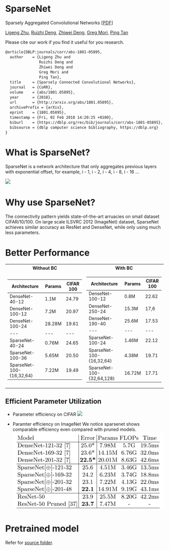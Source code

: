 # SparseNet
Sparsely Aggregated Convolutional Networks [[PDF](https://arxiv.org/abs/1801.05895)]

[Ligeng Zhu](https://lzhu.me), [Ruizhi Deng](http://www.sfu.ca/~ruizhid/), [Zhiwei Deng](http://www.sfu.ca/~zhiweid/), [Greg Mori](http://www.cs.sfu.ca/~mori/), [Ping Tan](https://www.cs.sfu.ca/~pingtan/)

Please cite our work if you find it useful for you research. 
```
@article{DBLP:journals/corr/abs-1801-05895,
  author    = {Ligeng Zhu and
               Ruizhi Deng and
               Zhiwei Deng and
               Greg Mori and
               Ping Tan},
  title     = {Sparsely Connected Convolutional Networks},
  journal   = {CoRR},
  volume    = {abs/1801.05895},
  year      = {2018},
  url       = {http://arxiv.org/abs/1801.05895},
  archivePrefix = {arXiv},
  eprint    = {1801.05895},
  timestamp = {Fri, 02 Feb 2018 14:20:25 +0100},
  biburl    = {https://dblp.org/rec/bib/journals/corr/abs-1801-05895},
  bibsource = {dblp computer science bibliography, https://dblp.org}
}
```

# What is SparseNet?
SparseNet is a  network architecture that only aggregates previous layers with exponential offset, for example, i - 1, i - 2, i - 4, i - 8, i - 16 ... 

![](images/dense_and_sparse.png)

# Why use SparseNet?
The connectivity pattern yields state-of-the-art arruacies on small dataset CIFAR/10/100. On large scale ILSVRC 2012 (ImageNet) dataset, SparseNet achieves similar accuracy as ResNet and DenseNet, while only using much less parameters. 

# Better Performance

<table>
<tr><th> Without BC </th><th> With BC </th></tr>
<tr><td>

Architecture | Params | CIFAR 100
--- | --- | ---
DenseNet-40-12  | 1.1M | 24.79
DenseNet-100-12 | 7.2M | 20.97
DenseNet-100-24 | 28.28M | 19.61
--- | --- | ---
SparseNet-40-24  | 0.76M | 24.65
SparseNet-100-36 | 5.65M | 20.50
SparseNet-100-{16,32,64} | 7.22M | 19.49


</td><td>

Architecture | Params | CIFAR 100
--- | --- | ---
DenseNet-100-12 | 0.8M | 22.62
DenseNet-250-24 | 15.3M | 17,6
DenseNet-190-40 | 25.6M | 17.53
--- | --- | ---
SparseNet-100-24  | 1.46M | 22.12
SparseNet-100-{16,32,64} | 4.38M | 19.71
SparseNet-100-{32,64,128} | 16.72M | 17.71


</td></tr> </table>


## Efficient Parameter Utilization
* Parameter efficiency on CIFAR
  ![](images/cropped_two-weights-int.jpg)

* Paramter efficiency on ImageNet
  We notice sparsenet shows comparable efficiency even compared with pruned models.
  ![](images/imagenet_efficiency.png)
  
  
# Pretrained model
Refer for [source folder](src/).
